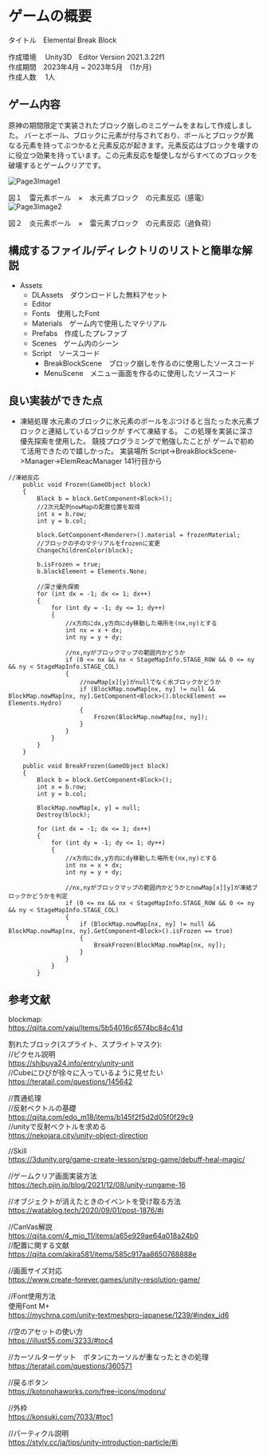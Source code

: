 
# ゲームの概要  
タイトル　Elemental Break Block  

作成環境 　Unity3D　Editor Version 2021.3.22f1  
作成期間　2023年4月 ~ 2023年5月　(1か月)  
作成人数 　1人  

## ゲーム内容  
原神の期間限定で実装されたブロック崩しのミニゲームをまねして作成しました。
バーとボール、ブロックに元素が付与されており、ボールとブロックが異なる元素を持ってぶつかると元素反応が起きます。元素反応はブロックを壊すのに役立つ効果を持っています。この元素反応を駆使しながらすべてのブロックを破壊するとゲームクリアです。


![Page3Image1](https://github.com/gachimuchitsuchi/breakblock/assets/101007932/34967c52-dfa1-4a1c-87a9-a91b32d54d79)  

図１　雷元素ボール　×　水元素ブロック　の元素反応（感電）  
![Page3Image2](https://github.com/gachimuchitsuchi/breakblock/assets/101007932/6ad7ba5d-dfd9-4be7-9b4c-ba2a9f99e52d)  

図２　炎元素ボール　×　雷元素ブロック　の元素反応（過負荷）


## 構成するファイル/ディレクトリのリストと簡単な解説  
- Assets
	- DLAssets　ダウンロードした無料アセット
	- Editor
	- Fonts　使用したFont
	- Materials　ゲーム内で使用したマテリアル
	- Prefabs　作成したプレファブ
	- Scenes　ゲーム内のシーン
	- Script　ソースコード
		- BreakBlockScene　ブロック崩しを作るのに使用したソースコード
		- MenuScene　メニュー画面を作るのに使用したソースコード
## 良い実装ができた点
- 凍結処理
⽔元素のブロックに氷元素のボールをぶつけると当たった⽔元素ブロックと連結しているブロックが
すべて凍結する。 この処理を実装に深さ優先探索を使⽤した。 競技プログラミングで勉強したことが
ゲームで初めて活⽤できたので嬉しかった。
実装場所 Script->BreakBlockScene->Manager->ElemReacManager 141⾏⽬から
```
//凍結反応
    public void Frozen(GameObject block)
    {
        Block b = block.GetComponent<Block>();
        //2次元配列nowMapの配置位置を取得
        int x = b.row;
        int y = b.col;

        block.GetComponent<Renderer>().material = frozenMaterial;
        //ブロックの子のマテリアルをfrozenに変更
        ChangeChildrenColor(block);

        b.isFrozen = true;
        b.blockElement = Elements.None;

        //深さ優先探索
        for (int dx = -1; dx <= 1; dx++)
        {
            for (int dy = -1; dy <= 1; dy++)
            {
                //x方向にdx,y方向にdy移動した場所を(nx,ny)とする
                int nx = x + dx;
                int ny = y + dy;

                //nx,nyがブロックマップの範囲内かどうか
                if (0 <= nx && nx < StageMapInfo.STAGE_ROW && 0 <= ny && ny < StageMapInfo.STAGE_COL)
                {
                    //nowMap[x][y]がnullでなく水ブロックかどうか
                    if (BlockMap.nowMap[nx, ny] != null && BlockMap.nowMap[nx, ny].GetComponent<Block>().blockElement == Elements.Hydro)
                    {
                        Frozen(BlockMap.nowMap[nx, ny]);
                    }
                }
            }
        }
    }

    public void BreakFrozen(GameObject block)
    {
        Block b = block.GetComponent<Block>();
        int x = b.row;
        int y = b.col;

        BlockMap.nowMap[x, y] = null;
        Destroy(block);

        for (int dx = -1; dx <= 1; dx++)
        {
            for (int dy = -1; dy <= 1; dy++)
            {
                //x方向にdx,y方向にdy移動した場所を(nx,ny)とする
                int nx = x + dx;
                int ny = y + dy;

                //nx,nyがブロックマップの範囲内かどうかとnowMap[x][y]が凍結ブロックかどうかを判定
                if (0 <= nx && nx < StageMapInfo.STAGE_ROW && 0 <= ny && ny < StageMapInfo.STAGE_COL)
                {
                    if (BlockMap.nowMap[nx, ny] != null && BlockMap.nowMap[nx, ny].GetComponent<Block>().isFrozen == true)
                    {
                        BreakFrozen(BlockMap.nowMap[nx, ny]);
                    }
                }
            }
        }
```

## 参考文献  
blockmap:  
https://qiita.com/yaju/items/5b54016c6574bc84c41d

割れたブロック(スプライト、スプライトマスク):  
//ピクセル説明  
https://shibuya24.info/entry/unity-unit  
//Cubeにひびが徐々に入っているように見せたい  
https://teratail.com/questions/145642  

//貫通処理  
//反射ベクトルの基礎  
https://qiita.com/edo_m18/items/b145f2f5d2d05f0f29c9  
//unityで反射ベクトルを求める  
https://nekojara.city/unity-object-direction 

//Skill  
https://3dunity.org/game-create-lesson/srpg-game/debuff-heal-magic/  

//ゲームクリア画面実装方法  
https://tech.pjin.jp/blog/2021/12/08/unity-rungame-16  

//オブジェクトが消えたときのイベントを受け取る方法  
https://watablog.tech/2020/09/01/post-1876/#i  

//CanVas解説  
https://qiita.com/4_mio_11/items/a65e929ae64a018a24b0  
//配置に関する文献  
https://qiita.com/akira581/items/585c917aa8650768888e  

//画面サイズ対応  
https://www.create-forever.games/unity-resolution-game/  

//Font使用方法  
使用Font M+  
https://mychma.com/unity-textmeshpro-japanese/1239/#index_id6  

//空のアセットの使い方  
https://illust55.com/3233/#toc4  

//カーソルターゲット　ボタンにカーソルが重なったときの処理  
https://teratail.com/questions/360571  

//戻るボタン  
https://kotonohaworks.com/free-icons/modoru/  

//外枠  
https://konsuki.com/7033/#toc1  

//パーティクル説明  
https://styly.cc/ja/tips/unity-introduction-particle/#i  
